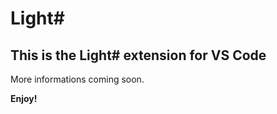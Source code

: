 # Light\#

## This is the Light\# extension for VS Code

More informations coming soon.

**Enjoy!**
